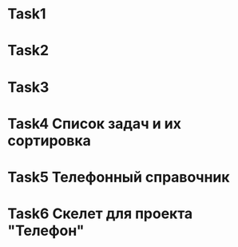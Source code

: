 # Task1
# Task2
# Task3
# Task4 Список задач и их сортировка
# Task5 Телефонный справочник
# Task6 Скелет для проекта "Телефон"